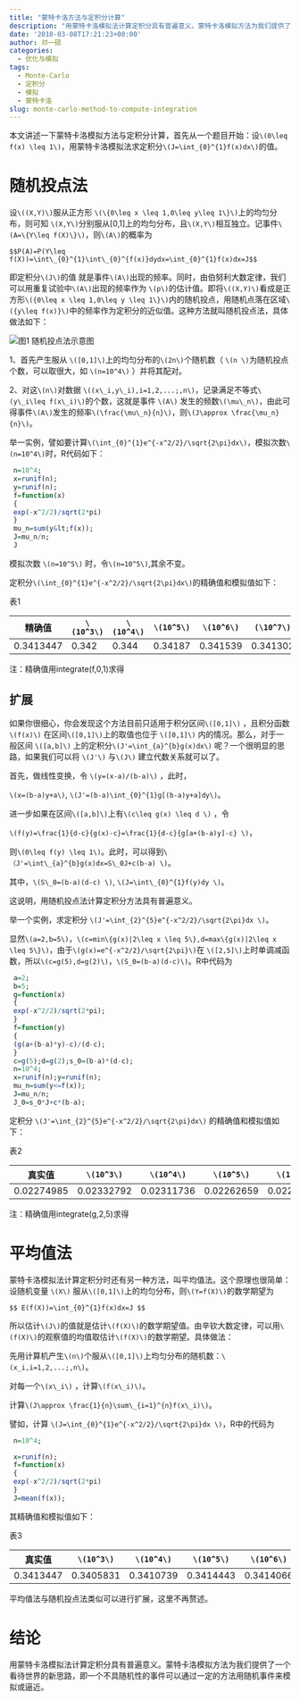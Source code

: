 ```yaml
---
title: "蒙特卡洛方法与定积分计算"
description: "用蒙特卡洛模拟法计算定积分具有普遍意义。蒙特卡洛模拟方法为我们提供了一个看待世界的新思路，即一个不具随机性的事件可以通过一定的方法用随机事件来模拟或逼近。"
date: '2010-03-08T17:21:23+00:00'
author: 邓一硕
categories:
  - 优化与模拟
tags:
  - Monte-Carlo
  - 定积分
  - 模拟
  - 蒙特卡洛
slug: monte-carlo-method-to-compute-integration
---
```


本文讲述一下蒙特卡洛模拟方法与定积分计算，首先从一个题目开始：设`\(0\leq f(x) \leq 1\)`，用蒙特卡洛模拟法求定积分`\(J=\int_{0}^{1}f(x)dx\)`的值。

# 随机投点法

设`\((X,Y)\)`服从正方形 `\(\{0\leq x \leq 1,0\leq y\leq 1\}\)`上的均匀分布，则可知 `\(X,Y\)`分别服从[0,1]上的均匀分布，且`\(X,Y\)`相互独立。记事件`\(A=\{Y\leq f(X)\}\)`，则`\(A\)`的概率为

`$$P(A)=P(Y\leq f(X))=\int\_{0}^{1}\int\_{0}^{f(x)}dydx=\int_{0}^{1}f(x)dx=J$$`

即定积分`\(J\)`的值 就是事件`\(A\)`出现的频率。同时，由伯努利大数定律，我们可以用重复试验中`\(A\)`出现的频率作为 `\(p\)`的估计值。即将`\((X,Y)\)`看成是正方形`\({0\leq x \leq 1,0\leq y \leq 1\}\)`内的随机投点，用随机点落在区域`\({y\leq f(x)}\)`中的频率作为定积分的近似值。这种方法就叫随机投点法，具体做法如下：

![图1 随机投点法示意图](https://cos.name/wp-content/uploads/2010/03/m5.png)

1、首先产生服从 `\([0,1]\)`上的均匀分布的`\(2n\)`个随机数（ `\(n \)`为随机投点个数，可以取很大，如 `\(n=10^4\)` ）并将其配对。

2、对这`\(n\)`对数据 `\((x\_i,y\_i),i=1,2,...;,n\)`，记录满足不等式`\(y\_i\leq f(x\_i)\)`的个数，这就是事件 `\(A\)` 发生的频数`\(\mu\_n\)`，由此可得事件`\(A\)`发生的频率`\(\frac{\mu\_n}{n}\)`，则`\(J\approx \frac{\mu_n} {n}\)`。

举一实例，譬如要计算`\(\int_{0}^{1}e^{-x^2/2}/\sqrt{2\pi}dx\)`，模拟次数`\(n=10^4\)`时，R代码如下：

```r 
 n=10^4;
 x=runif(n);
 y=runif(n);
 f=function(x)
 {
 exp(-x^2/2)/sqrt(2*pi)
 }
 mu_n=sum(y&lt;f(x));
 J=mu_n/n;
 J
 ```

模拟次数 `\(n=10^5\)` 时，令`\(n=10^5\)`,其余不变。

定积分`\(\int_{0}^{1}e^{-x^2/2}/\sqrt{2\pi}dx\)`的精确值和模拟值如下：

表1

|   精确值   | `\(10^3\)` | `\(10^4\)` | `\(10^5\)` | `\(10^6\)` | `(\10^7\)` |
|-----------|------------|------------|------------|------------|------------|
| 0.3413447 |    0.342   |    0.344   |   0.34187  |  0.341539  |  0.341302  |


注：精确值用integrate(f,0,1)求得


## 扩展

如果你很细心，你会发现这个方法目前只适用于积分区间`\([0,1]\)` ，且积分函数 `\(f(x)\)` 在区间`\([0,1]\)`上的取值也位于 `\([0,1]\)` 内的情况。那么，对于一般区间 `\([a,b]\)` 上的定积分`\(J'=\int_{a}^{b}g(x)dx\)` 呢？一个很明显的思路，如果我们可以将 `\(J'\)` 与`\(J\)` 建立代数关系就可以了。

首先，做线性变换，令 `\(y=(x-a)/(b-a)\)` ，此时，

`\(x=(b-a)y+a\)`, `\(J'=(b-a)\int_{0}^{1}g[(b-a)y+a]dy\)`。

进一步如果在区间`\([a,b]\)`上有`\(c\leq g(x) \leq d \)` ，令

`\(f(y)=\frac{1}{d-c}{g(x)-c}=\frac{1}{d-c}{g[a+(b-a)y]-c} \)`，

则`\(0\leq f(y) \leq 1\)`。此时，可以得到`\（J'=\int\_{a}^{b}g(x)dx=S\_0J+c(b-a) \)`。

其中，`\(S\_0=(b-a)(d-c) \)`, `\(J=\int\_{0}^{1}f(y)dy \)`。

这说明，用随机投点法计算定积分方法具有普遍意义。

举一个实例，求定积分 `\(J'=\int_{2}^{5}e^{-x^2/2}/\sqrt{2\pi}dx \)`。

显然`\(a=2,b=5\)`，`\(c=min\{g(x)|2\leq x \leq 5\},d=max\{g(x)|2\leq x \leq 5\}\)`，由于`\(g(x)=e^{-x^2/2}/\sqrt{2\pi}\)`在 `\([2,5]\)`上时单调减函数，所以`\(c=g(5),d=g(2)\)`，`\(S_0=(b-a)(d-c)\)`。R中代码为

```r
 a=2;
 b=5;
 g=function(x)
 {
 exp(-x^2/2)/sqrt(2*pi);
 }
 f=function(y)
 {
 (g(a+(b-a)*y)-c)/(d-c);
 }
 c=g(5);d=g(2);s_0=(b-a)*(d-c);
 n=10^4;
 x=runif(n);y=runif(n);
 mu_n=sum(y<=f(x));
 J=mu_n/n;
 J_0=s_0*J+c*(b-a);
```

定积分 `\(J'=\int_{2}^{5}e^{-x^2/2}/\sqrt{2\pi}dx\)` 的精确值和模拟值如下：

表2

|   真实值   | `\(10^3\)` | `\(10^4\)` | `\(10^5\)` | `\(10^6\)` | `\(10^7\)` |
|-----------|------------|------------|------------|------------|------------|
| 0.02274985| 0.02332792 | 0.02311736 | 0.02262659 | 0.02284152 | 0.02278524 |

注：精确值用integrate(g,2,5)求得

# 平均值法

蒙特卡洛模拟法计算定积分时还有另一种方法，叫平均值法。这个原理也很简单：设随机变量 `\(X\)` 服从`\([0,1]\)`上的均匀分布，则`\(Y=f(X)\)`的数学期望为

`$$ E(f(X))=\int_{0}^{1}f(x)dx=J $$`

所以估计`\(J\)`的值就是估计`\(f(X)\)`的数学期望值。由辛钦大数定律，可以用`\(f(X)\)`的观察值的均值取估计`\(f(X)\)`的数学期望。具体做法：

先用计算机产生`\(n\)`个服从`\([0,1]\)`上均匀分布的随机数：`\(x_i,i=1,2,...;,n\)`。

对每一个`\(x\_i\)` ，计算`\(f(x\_i)\)`。

计算`\(J\approx \frac{1}{n}\sum\_{i=1}^{n}f(x\_i)\)`。

譬如，计算 `\(J=\int_{0}^{1}e^{-x^2/2}/\sqrt{2\pi}dx \)`，R中的代码为

```r
 n=10^4;

 x=runif(n);
 f=function(x)
 {
 exp(-x^2/2)/sqrt(2*pi)
 }
 J=mean(f(x));
 ```

其精确值和模拟值如下：
  
表3

|   真实值   | `\(10^3\)` | `\(10^4\)` | `\(10^5\)` | `\(10^6\)` | `\(10^7\)` |
|-----------|------------|------------|------------|------------|------------|
| 0.3413447 |  0.3405831 |  0.3410739 |  0.3414443 |  0.3414066 |  0.3413366 |


平均值法与随机投点法类似可以进行扩展，这里不再赘述。


# 结论

用蒙特卡洛模拟法计算定积分具有普遍意义。蒙特卡洛模拟方法为我们提供了一个看待世界的新思路，即一个不具随机性的事件可以通过一定的方法用随机事件来模拟或逼近。
